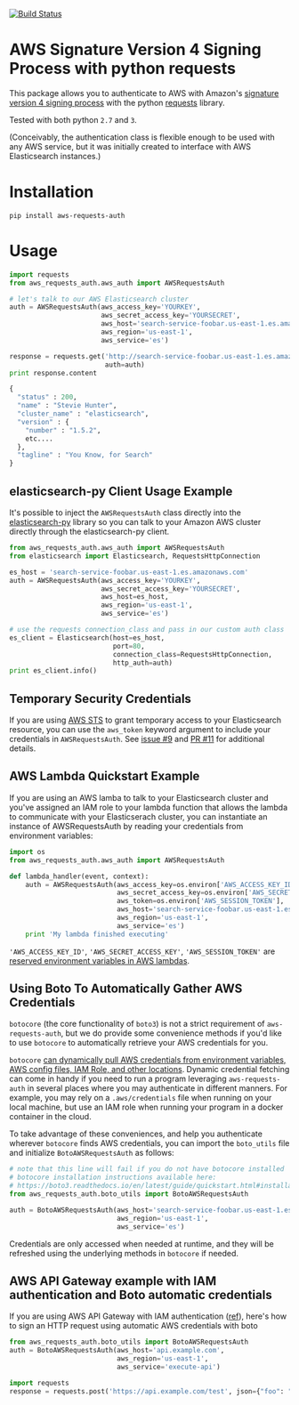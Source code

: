 [![Build Status](https://travis-ci.org/DavidMuller/aws-requests-auth.svg?branch=master)](https://travis-ci.org/DavidMuller/aws-requests-auth)

# AWS Signature Version 4 Signing Process with python requests

This package allows you to authenticate to AWS with Amazon's [signature version 4 signing process](https://docs.aws.amazon.com/general/latest/gr/signature-version-4.html) with the python [requests](http://docs.python-requests.org/en/latest/) library.

Tested with both python `2.7` and `3`.

(Conceivably, the authentication class is flexible enough to be used with any AWS service, but it was initially created to interface with AWS Elasticsearch instances.)

# Installation

```
pip install aws-requests-auth
```

# Usage

```python
import requests
from aws_requests_auth.aws_auth import AWSRequestsAuth

# let's talk to our AWS Elasticsearch cluster
auth = AWSRequestsAuth(aws_access_key='YOURKEY',
                       aws_secret_access_key='YOURSECRET',
                       aws_host='search-service-foobar.us-east-1.es.amazonaws.com',
                       aws_region='us-east-1',
                       aws_service='es')

response = requests.get('http://search-service-foobar.us-east-1.es.amazonaws.com',
                        auth=auth)
print response.content

{
  "status" : 200,
  "name" : "Stevie Hunter",
  "cluster_name" : "elasticsearch",
  "version" : {
    "number" : "1.5.2",
    etc....
  },
  "tagline" : "You Know, for Search"
}
```

## elasticsearch-py Client Usage Example

It's possible to inject the `AWSRequestsAuth` class directly into the [elasticsearch-py](https://elasticsearch-py.readthedocs.org/en/master/) library so you can talk to your Amazon AWS cluster directly through the elasticsearch-py client.

```python
from aws_requests_auth.aws_auth import AWSRequestsAuth
from elasticsearch import Elasticsearch, RequestsHttpConnection

es_host = 'search-service-foobar.us-east-1.es.amazonaws.com'
auth = AWSRequestsAuth(aws_access_key='YOURKEY',
                       aws_secret_access_key='YOURSECRET',
                       aws_host=es_host,
                       aws_region='us-east-1',
                       aws_service='es')

# use the requests connection_class and pass in our custom auth class
es_client = Elasticsearch(host=es_host,
                          port=80,
                          connection_class=RequestsHttpConnection,
                          http_auth=auth)
print es_client.info()
```

## Temporary Security Credentials
If you are using [AWS STS](https://docs.aws.amazon.com/IAM/latest/UserGuide/id_credentials_temp.html) to grant temporary access to your Elasticsearch resource, you can use the `aws_token` keyword argument to include your credentials in `AWSRequestsAuth`.  See [issue #9](https://github.com/DavidMuller/aws-requests-auth/issues/9) and [PR #11](https://github.com/DavidMuller/aws-requests-auth/pull/11) for additional details.

## AWS Lambda Quickstart Example
If you are using an AWS lamba to talk to your Elasticsearch cluster and you've assigned an IAM role to your lambda function that allows the lambda to communicate with your Elasticserach cluster, you can instantiate an instance of AWSRequestsAuth by reading your credentials from environment variables:
```python
import os
from aws_requests_auth.aws_auth import AWSRequestsAuth

def lambda_handler(event, context):
    auth = AWSRequestsAuth(aws_access_key=os.environ['AWS_ACCESS_KEY_ID'],
                           aws_secret_access_key=os.environ['AWS_SECRET_ACCESS_KEY'],
                           aws_token=os.environ['AWS_SESSION_TOKEN'],
                           aws_host='search-service-foobar.us-east-1.es.amazonaws.com',
                           aws_region='us-east-1',
                           aws_service='es')
    print 'My lambda finished executing'                           
```
`'AWS_ACCESS_KEY_ID'`, `'AWS_SECRET_ACCESS_KEY'`, `'AWS_SESSION_TOKEN'` are [reserved environment variables in AWS lambdas](https://docs.aws.amazon.com/lambda/latest/dg/current-supported-versions.html#lambda-environment-variables).

## Using Boto To Automatically Gather AWS Credentials
`botocore` (the core functionality of `boto3`) is not a strict requirement of `aws-requests-auth`, but we do provide some convenience methods if you'd like to use `botocore` to automatically retrieve your AWS credentials for you.

`botocore` [can dynamically pull AWS credentials from environment variables, AWS config files, IAM Role,
and other locations](http://boto3.readthedocs.io/en/latest/guide/configuration.html#configuring-credentials). Dynamic credential fetching can come in handy if you need to run a program leveraging `aws-requests-auth` in several places where you may authenticate in different manners. For example, you may rely on a `.aws/credentials` file when running on your local machine, but use an IAM role when running your program in a docker container in the cloud.

To take advantage of these conveniences, and help you authenticate wherever `botocore` finds AWS credentials, you can import the `boto_utils` file and initialize `BotoAWSRequestsAuth` as follows:

```python
# note that this line will fail if you do not have botocore installed
# botocore installation instructions available here:
# https://boto3.readthedocs.io/en/latest/guide/quickstart.html#installation
from aws_requests_auth.boto_utils import BotoAWSRequestsAuth

auth = BotoAWSRequestsAuth(aws_host='search-service-foobar.us-east-1.es.amazonaws.com',
                           aws_region='us-east-1',
                           aws_service='es')
```

Credentials are only accessed when needed at runtime, and they will be refreshed using the underlying methods in `botocore` if needed.


## AWS API Gateway example with IAM authentication and Boto automatic credentials

If you are using AWS API Gateway with IAM authentication
([ref](https://aws.amazon.com/premiumsupport/knowledge-center/iam-authentication-api-gateway/)),
here's how to sign an HTTP request using automatic AWS credentials with boto

```python
from aws_requests_auth.boto_utils import BotoAWSRequestsAuth
auth = BotoAWSRequestsAuth(aws_host='api.example.com',
                           aws_region='us-east-1',
                           aws_service='execute-api')

import requests
response = requests.post('https://api.example.com/test', json={"foo": "bar"}, auth=auth)
```
